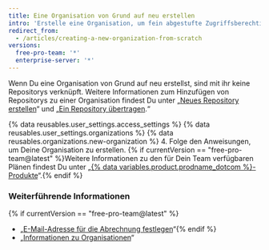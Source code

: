 ```yaml
---
title: Eine Organisation von Grund auf neu erstellen
intro: 'Erstelle eine Organisation, um fein abgestufte Zugriffsberechtigungen für Repositorys anzuwenden.'
redirect_from:
  - /articles/creating-a-new-organization-from-scratch
versions:
  free-pro-team: '*'
  enterprise-server: '*'
---
```


Wenn Du eine Organisation von Grund auf neu erstellst, sind mit ihr keine Repositorys verknüpft. Weitere Informationen zum Hinzufügen von Repositorys zu einer Organisation findest Du unter „[Neues Repository erstellen](/articles/creating-a-new-repository)“ und „[Ein Repository übertragen](/articles/transferring-a-repository).“

{% data reusables.user_settings.access_settings %}
{% data reusables.user_settings.organizations %}
{% data reusables.organizations.new-organization %}
4. Folge den Anweisungen, um Deine Organisation zu erstellen. {% if currentVersion == "free-pro-team@latest" %}Weitere Informationen zu den für Dein Team verfügbaren Plänen findest Du unter „[{% data variables.product.prodname_dotcom %}-Produkte](/articles/githubs-products)“.{% endif %}

### Weiterführende Informationen

{% if currentVersion == "free-pro-team@latest" %}
- „[E-Mail-Adresse für die Abrechnung festlegen](/articles/setting-your-billing-email)“{% endif %}
- „[Informationen zu Organisationen](/articles/about-organizations)“
